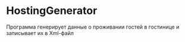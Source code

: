 # HostingGenerator
Программа генерирует данные о проживании гостей в гостинице и записывает их в Xml-файл
